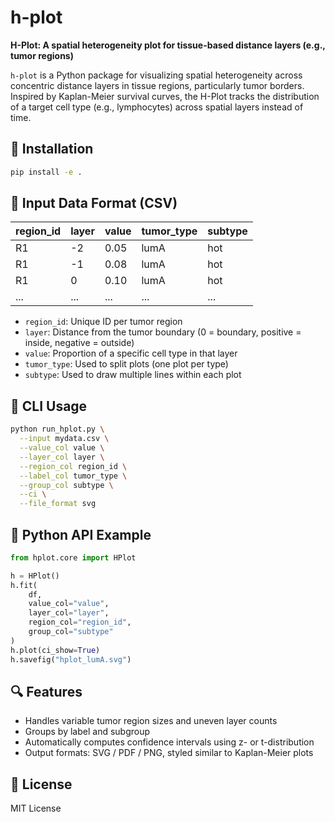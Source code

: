 # h-plot

**H-Plot: A spatial heterogeneity plot for tissue-based distance layers (e.g., tumor regions)**

`h-plot` is a Python package for visualizing spatial heterogeneity across concentric distance layers in tissue regions, particularly tumor borders. Inspired by Kaplan-Meier survival curves, the H-Plot tracks the distribution of a target cell type (e.g., lymphocytes) across spatial layers instead of time.

## 🚀 Installation

```bash
pip install -e .
```

## 📁 Input Data Format (CSV)

| region_id | layer | value  | tumor_type | subtype |
|-----------|-------|--------|------------|---------|
| R1        | -2    | 0.05   | lumA       | hot     |
| R1        | -1    | 0.08   | lumA       | hot     |
| R1        | 0     | 0.10   | lumA       | hot     |
| ...       | ...   | ...    | ...        | ...     |

- `region_id`: Unique ID per tumor region
- `layer`: Distance from the tumor boundary (0 = boundary, positive = inside, negative = outside)
- `value`: Proportion of a specific cell type in that layer
- `tumor_type`: Used to split plots (one plot per type)
- `subtype`: Used to draw multiple lines within each plot

## 🧭 CLI Usage

```bash
python run_hplot.py \
  --input mydata.csv \
  --value_col value \
  --layer_col layer \
  --region_col region_id \
  --label_col tumor_type \
  --group_col subtype \
  --ci \
  --file_format svg
```

## 📘 Python API Example

```python
from hplot.core import HPlot

h = HPlot()
h.fit(
    df,
    value_col="value",
    layer_col="layer",
    region_col="region_id",
    group_col="subtype"
)
h.plot(ci_show=True)
h.savefig("hplot_lumA.svg")
```

## 🔍 Features

- Handles variable tumor region sizes and uneven layer counts
- Groups by label and subgroup
- Automatically computes confidence intervals using z- or t-distribution
- Output formats: SVG / PDF / PNG, styled similar to Kaplan-Meier plots

## 📄 License

MIT License